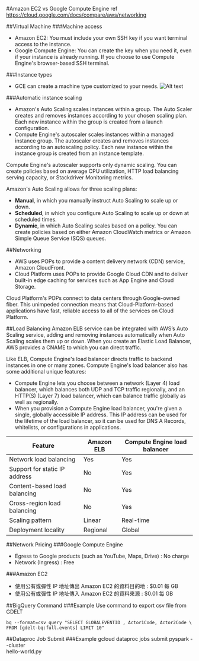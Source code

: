 #Amazon EC2 vs Google Compute Engine
ref <https://cloud.google.com/docs/compare/aws/networking>

##Virtual Machine
###Machine access
*	Amazon EC2: You must include your own SSH key if you want terminal access to the instance.
* Google Compute Engine:  You can create the key when you need it, even if your instance is already running. If you choose to use Compute Engine's browser-based SSH terminal.

###Instance types
*	GCE can  create a machine type customized to your needs.
![Alt text](https://cloud.google.com/images/products/artwork/tailor.png)

###Automatic instance scaling
*	Amazon's Auto Scaling scales instances within a group. The Auto Scaler creates and removes instances according to your chosen scaling plan. Each new instance within the group is created from a launch configuration.
* 	Compute Engine's autoscaler scales instances within a managed instance group. The autoscaler creates and removes instances according to an autoscaling policy. Each new instance within the instance group is created from an instance template.

Compute Engine's autoscaler supports only dynamic scaling. You can create policies based on average CPU utilization, HTTP load balancing serving capacity, or Stackdriver Monitoring metrics.

Amazon's Auto Scaling allows for three scaling plans:

*	**Manual**, in which you manually instruct Auto Scaling to scale up or down.
*	**Scheduled**, in which you configure Auto Scaling to scale up or down at scheduled times.
*	**Dynamic**, in which Auto Scaling scales based on a policy. You can create policies based on either Amazon CloudWatch metrics or Amazon Simple Queue Service (SQS) queues.


##Networking
*	AWS uses POPs to provide a content delivery network (CDN) service, Amazon CloudFront.
* 	Cloud Platform uses POPs to provide Google Cloud CDN and to deliver built-in edge caching for services such as App Engine and Cloud Storage.

Cloud Platform's POPs connect to data centers through Google-owned fiber. This unimpeded connection means that Cloud-Platform-based applications have fast, reliable access to all of the services on Cloud Platform.

##Load Balancing
Amazon ELB service can be integrated with AWS’s Auto Scaling service, adding and removing instances automatically when Auto Scaling scales them up or down.
When you create an Elastic Load Balancer, AWS provides a CNAME to which you can direct traffic.

Like ELB, Compute Engine's load balancer directs traffic to backend instances in one or many zones. Compute Engine's load balancer also has some additional unique features:

*	Compute Engine lets you choose between a network (Layer 4) load balancer, which balances both UDP and TCP traffic regionally, and an HTTP(S) (Layer 7) load balancer, which can balance traffic globally as well as regionally.
*	When you provision a Compute Engine load balancer, you're given a single, globally accessible IP address. This IP address can be used for the lifetime of the load balancer, so it can be used for DNS A Records, whitelists, or configurations in applications.

|  Feature | Amazon ELB  | Compute Engine load balancer|
|---|---|---|
| Network load balancing	  | Yes   | Yes  |
| Support for static IP address	  | No  | Yes   |
| Content-based load balancing	  | No  | Yes  |
| Cross-region load balancing	  | No  | Yes   |
| Scaling pattern	  | Linear  | Real-time  |
| Deployment locality	  | Regional   | Global  |

##Network Pricing
###Google Compute Engine
*	Egress to Google products (such as YouTube, Maps, Drive) : No charge
*	Network (Ingress) : Free

###Amazon EC2
*	使用公有或彈性 IP 地址傳出 Amazon EC2 的資料目的地 : $0.01 每 GB
*	使用公有或彈性 IP 地址傳入 Amazon EC2 的資料來源 : $0.01 每 GB





##BigQuery Command
###Example
Use command to export csv file from GDELT

	bq --format=csv query "SELECT GLOBALEVENTID , Actor1Code, Actor2Code \
	FROM [gdelt-bq:full.events] LIMIT 10"

##Dataproc Job Submit
###Example
	gcloud dataproc jobs submit pyspark --cluster <my-dataproc-cluster> \
	hello-world.py
